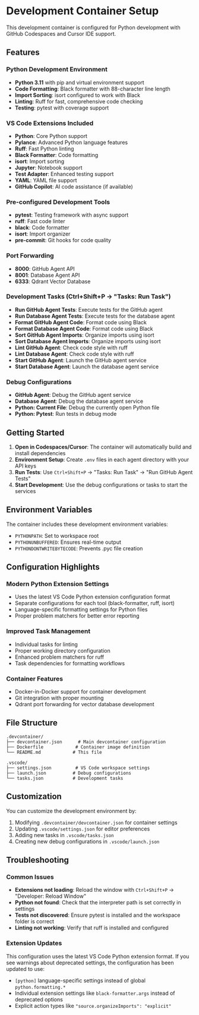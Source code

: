 # Development Container Setup

This development container is configured for Python development with GitHub Codespaces and Cursor IDE support.

## Features

### Python Development Environment
- **Python 3.11** with pip and virtual environment support
- **Code Formatting**: Black formatter with 88-character line length
- **Import Sorting**: isort configured to work with Black
- **Linting**: Ruff for fast, comprehensive code checking
- **Testing**: pytest with coverage support

### VS Code Extensions Included
- **Python**: Core Python support
- **Pylance**: Advanced Python language features
- **Ruff**: Fast Python linting
- **Black Formatter**: Code formatting
- **isort**: Import sorting
- **Jupyter**: Notebook support
- **Test Adapter**: Enhanced testing support
- **YAML**: YAML file support
- **GitHub Copilot**: AI code assistance (if available)

### Pre-configured Development Tools
- **pytest**: Testing framework with async support
- **ruff**: Fast code linter
- **black**: Code formatter
- **isort**: Import organizer
- **pre-commit**: Git hooks for code quality

### Port Forwarding
- **8000**: GitHub Agent API
- **8001**: Database Agent API
- **6333**: Qdrant Vector Database

### Development Tasks (Ctrl+Shift+P → "Tasks: Run Task")
- **Run GitHub Agent Tests**: Execute tests for the GitHub agent
- **Run Database Agent Tests**: Execute tests for the database agent
- **Format GitHub Agent Code**: Format code using Black
- **Format Database Agent Code**: Format code using Black
- **Sort GitHub Agent Imports**: Organize imports using isort
- **Sort Database Agent Imports**: Organize imports using isort
- **Lint GitHub Agent**: Check code style with ruff
- **Lint Database Agent**: Check code style with ruff
- **Start GitHub Agent**: Launch the GitHub agent service
- **Start Database Agent**: Launch the database agent service

### Debug Configurations
- **GitHub Agent**: Debug the GitHub agent service
- **Database Agent**: Debug the database agent service
- **Python: Current File**: Debug the currently open Python file
- **Python: Pytest**: Run tests in debug mode

## Getting Started

1. **Open in Codespaces/Cursor**: The container will automatically build and install dependencies
2. **Environment Setup**: Create `.env` files in each agent directory with your API keys
3. **Run Tests**: Use `Ctrl+Shift+P` → "Tasks: Run Task" → "Run GitHub Agent Tests"
4. **Start Development**: Use the debug configurations or tasks to start the services

## Environment Variables

The container includes these development environment variables:
- `PYTHONPATH`: Set to workspace root
- `PYTHONUNBUFFERED`: Ensures real-time output
- `PYTHONDONTWRITEBYTECODE`: Prevents .pyc file creation

## Configuration Highlights

### Modern Python Extension Settings
- Uses the latest VS Code Python extension configuration format
- Separate configurations for each tool (black-formatter, ruff, isort)
- Language-specific formatting settings for Python files
- Proper problem matchers for better error reporting

### Improved Task Management
- Individual tasks for linting
- Proper working directory configuration
- Enhanced problem matchers for ruff
- Task dependencies for formatting workflows

### Container Features
- Docker-in-Docker support for container development
- Git integration with proper mounting
- Qdrant port forwarding for vector database development

## File Structure

```
.devcontainer/
├── devcontainer.json      # Main devcontainer configuration
├── Dockerfile            # Container image definition
└── README.md            # This file

.vscode/
├── settings.json         # VS Code workspace settings
├── launch.json          # Debug configurations
└── tasks.json           # Development tasks
```

## Customization

You can customize the development environment by:
1. Modifying `.devcontainer/devcontainer.json` for container settings
2. Updating `.vscode/settings.json` for editor preferences
3. Adding new tasks in `.vscode/tasks.json`
4. Creating new debug configurations in `.vscode/launch.json`

## Troubleshooting

### Common Issues
- **Extensions not loading**: Reload the window with `Ctrl+Shift+P` → "Developer: Reload Window"
- **Python not found**: Check that the interpreter path is set correctly in settings
- **Tests not discovered**: Ensure pytest is installed and the workspace folder is correct
- **Linting not working**: Verify that ruff is installed and configured

### Extension Updates
This configuration uses the latest VS Code Python extension format. If you see warnings about deprecated settings, the configuration has been updated to use:
- `[python]` language-specific settings instead of global `python.formatting.*`
- Individual extension settings like `black-formatter.args` instead of deprecated options
- Explicit action types like `"source.organizeImports": "explicit"`
